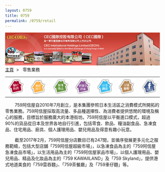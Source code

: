 ```yaml
--- 
layout: 0759 
title: 0759
permalink: /0759/retail
---
```

<div class="bannerWrap">
   <img src="/dist/assets/0759/img/CorpGovernance.jpg">
</div>
<div class="contentWrap">
   <div id="content_wrapper">
      <div id="content_1">
         <div class="locationBar">
            <a id="link_Home" href="/0759/">主頁</a>&nbsp;&nbsp;&gt;&nbsp;&nbsp;
            <span id="l_ContactUs"> 零售業務</span>
         </div>
         <table width="875" border="0" cellpadding="0" cellspacing="0" align="center">
            <tbody>
               <tr align="center">
                  <td width="125"><a href="aboutus.php?lang=cht"><img src="/dist/assets/0759/img/index_aboutus.png" border="0"></a></td>
                  <td width="125"><a href="promotion.php?lang=cht"><img src="/dist/assets/0759/img/index_promotion.png" border="0"></a></td>
                  <td width="125"><a href="product.php?lang=cht"><img src="/dist/assets/0759/img/index_product.png" border="0"></a></td>
                  <td width="125"><a href="video2.php?lang=cht"><img src="/dist/assets/0759/img/index_video.png" border="0"></a></td>
                  <td width="125"><a href="shop.php?lang=cht"><img src="/dist/assets/0759/img/index_shop.png" border="0"></a></td>
                  <td width="125"><a href="district.php?lang=cht"><img src="/dist/assets/0759/img/index_supply.png" border="0"></a></td>
                  <td width="125"><a href="https://www.facebook.com/759StoreHK" target="_blank"><img src="/dist/assets/0759/img/index_fb.png" border="0"></a></td>
               </tr>
            </tbody>
         </table>
         <p>&nbsp;&nbsp;&nbsp;&nbsp;&nbsp;&nbsp;&nbsp;&nbsp;759阿信屋自2010年7月創立，是本集團參照日本生活區之消費模式所開拓的零售業務。759阿信屋採取高流量、多品種選擇性、為消費者提供悠閒的環境及稱心的服務，目標旨於服務廣大的本港街坊。759阿信屋以平衡進口模式，超過90%的貨品從日本及世界各地自行引進，包括零食、飲品、糧油副食品、急凍食品、住宅用品、廚具、個人護理用品、嬰兒用品及得意有趣小玩意。</p>
         <p>&nbsp;&nbsp;&nbsp;&nbsp;&nbsp;&nbsp;&nbsp;&nbsp;截至2017年2月，759阿信屋分店數目已有247間，並循序發展更多元化之服務範疇，包括大型店舖「759阿信屋超級市場」，以急凍食品為主的「759阿信屋急凍食品市場」，以生活用品為主的「759阿信屋家品市場」，以個人護理用品、嬰兒用品、精品及化妝品為主的「759 KAWAIILAND」及「759 Skyland」，提供港式地道美食的「759雲吞麵」、「759茶餐廳」及「759車仔麵」等。</p>
      </div>
      <!-- End of Main Content -->
      <div class="clear"></div>
   </div>
</div>